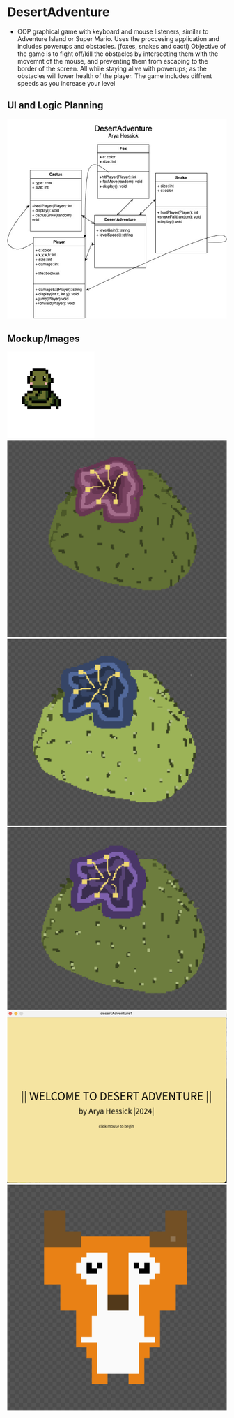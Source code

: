 # DesertAdventure
* OOP graphical game with keyboard and mouse listeners, similar to Adventure Island or Super Mario. Uses the proccesing application and includes powerups and obstacles. (foxes, snakes and cacti) Objective of the game is to fight off/kill the obstacles by intersecting them with the movemnt of the mouse, and preventing them from escaping to the border of the screen. All while staying alive with powerups; as the obstacles will lower health of the player. The game includes diffrent speeds as you increase your level

## UI and Logic Planning
<img src="https://github.com/Ahessick/Indopro/blob/main/images/DesertAdventure1.jpg?raw=true">

## Mockup/Images
<img src = "https://github.com/Ahessick/Indopro/blob/main/images/snake.png?raw=true">
<img src="https://github.com/Ahessick/Indopro/blob/main/images/cactus1.png?raw=true">
<img src="https://github.com/Ahessick/Indopro/blob/main/images/cactus2.png?raw=true">
<img src="https://github.com/Ahessick/Indopro/blob/main/images/cactus3.png?raw=true">
<img src="https://github.com/Ahessick/Indopro/blob/main/images/startscreen.png?raw=true">
<img src="https://github.com/Ahessick/Indopro/blob/main/images/fox1.png?raw=true">

















